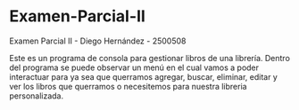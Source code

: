 # Examen-Parcial-II
Examen Parcial II - Diego Hernández - 2500508

Este es un programa de consola para gestionar libros de una librería. Dentro del programa se puede observar un menú en el cual vamos a poder interactuar para ya sea que querramos agregar, buscar, eliminar, editar y ver los libros que querramos o necesitemos para nuestra libreria personalizada.
